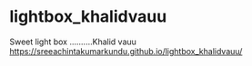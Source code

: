 # lightbox_khalidvauu
Sweet light box ..........Khalid vauu
https://sreeachintakumarkundu.github.io/lightbox_khalidvauu/
